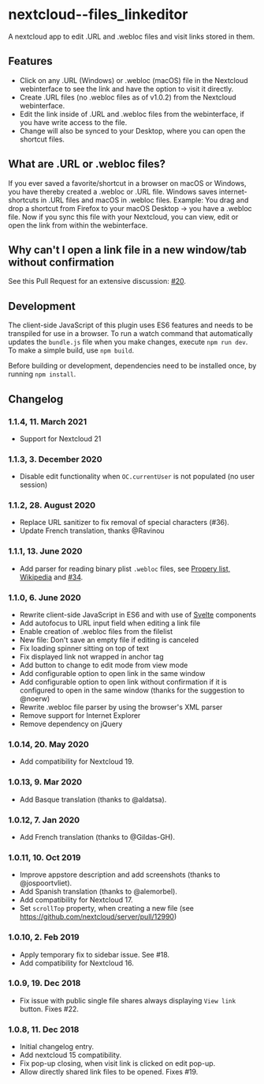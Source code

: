 # nextcloud--files_linkeditor

A nextcloud app to edit .URL and .webloc files and visit links stored in them.

## Features

* Click on any .URL (Windows) or .webloc (macOS) file in the Nextcloud webinterface to see the link and have the option to visit it directly.
* Create .URL files (no .webloc files as of v1.0.2) from the Nextcloud webinterface.
* Edit the link inside of .URL and .webloc files from the webinterface, if you have write access to the file.
* Change will also be synced to your Desktop, where you can open the shortcut files.

## What are .URL or .webloc files?

If you ever saved a favorite/shortcut in a browser on macOS or Windows, you have thereby created a .webloc or .URL file. Windows saves internet-shortcuts in .URL files and macOS in .webloc files. Example: You drag and drop a shortcut from Firefox to your macOS Desktop -> you have a .webloc file. Now if you sync this file with your Nextcloud, you can view, edit or open the link from within the webinterface.

## Why can't I open a link file in a new window/tab without confirmation

See this Pull Request for an extensive discussion: [#20](https://github.com/te-online/files_linkeditor/pull/20).

## Development
The client-side JavaScript of this plugin uses ES6 features and needs to be transpiled for use in a browser. To run a watch command that automatically updates the `bundle.js` file when you make changes, execute `npm run dev`. To make a simple build, use `npm build`.

Before building or development, dependencies need to be installed once, by running `npm install`.

## Changelog

### 1.1.4, 11. March 2021
- Support for Nextcloud 21

### 1.1.3, 3. December 2020
- Disable edit functionality when `OC.currentUser` is not populated (no user session)

### 1.1.2, 28. August 2020
- Replace URL sanitizer to fix removal of special characters (#36).
- Update French translation, thanks @Ravinou

### 1.1.1, 13. June 2020
- Add parser for reading binary plist `.webloc` files, see [Propery list, Wikipedia](https://en.wikipedia.org/wiki/Property_list) and [#34](https://github.com/te-online/files_linkeditor/issues/34).

### 1.1.0, 6. June 2020
- Rewrite client-side JavaScript in ES6 and with use of [Svelte](https://svelte.dev) components
- Add autofocus to URL input field when editing a link file
- Enable creation of .webloc files from the filelist
- New file: Don't save an empty file if editing is canceled
- Fix loading spinner sitting on top of text
- Fix displayed link not wrapped in anchor tag
- Add button to change to edit mode from view mode
- Add configurable option to open link in the same window
- Add configurable option to open link without confirmation if it is configured to open in the same window (thanks for the suggestion to @noerw)
- Rewrite .webloc file parser by using the browser's XML parser
- Remove support for Internet Explorer
- Remove dependency on jQuery

### 1.0.14, 20. May 2020
- Add compatibility for Nextcloud 19.

### 1.0.13, 9. Mar 2020
- Add Basque translation (thanks to @aldatsa).

### 1.0.12, 7. Jan 2020
- Add French translation (thanks to @Gildas-GH).

### 1.0.11, 10. Oct 2019
- Improve appstore description and add screenshots (thanks to @jospoortvliet).
- Add Spanish translation (thanks to @alemorbel).
- Add compatibility for Nextcloud 17.
- Set `scrollTop` property, when creating a new file (see https://github.com/nextcloud/server/pull/12990)

### 1.0.10, 2. Feb 2019
- Apply temporary fix to sidebar issue. See #18.
- Add compatibility for Nextcloud 16.

### 1.0.9, 19. Dec 2018
- Fix issue with public single file shares always displaying `View link` button. Fixes #22.

### 1.0.8, 11. Dec 2018
- Initial changelog entry.
- Add nextcloud 15 compatibility.
- Fix pop-up closing, when visit link is clicked on edit pop-up.
- Allow directly shared link files to be opened. Fixes #19.
